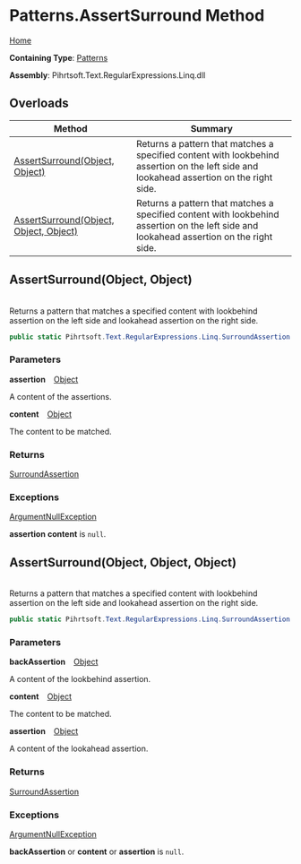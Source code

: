 # Patterns\.AssertSurround Method

[Home](../../../../../../README.md)

**Containing Type**: [Patterns](../README.md)

**Assembly**: Pihrtsoft\.Text\.RegularExpressions\.Linq\.dll

## Overloads

| Method | Summary |
| ------ | ------- |
| [AssertSurround(Object, Object)](#Pihrtsoft_Text_RegularExpressions_Linq_Patterns_AssertSurround_System_Object_System_Object_) | Returns a pattern that matches a specified content with lookbehind assertion on the left side and lookahead assertion on the right side\. |
| [AssertSurround(Object, Object, Object)](#Pihrtsoft_Text_RegularExpressions_Linq_Patterns_AssertSurround_System_Object_System_Object_System_Object_) | Returns a pattern that matches a specified content with lookbehind assertion on the left side and lookahead assertion on the right side\. |

## AssertSurround\(Object, Object\) <a name="Pihrtsoft_Text_RegularExpressions_Linq_Patterns_AssertSurround_System_Object_System_Object_"></a>

\
Returns a pattern that matches a specified content with lookbehind assertion on the left side and lookahead assertion on the right side\.

```csharp
public static Pihrtsoft.Text.RegularExpressions.Linq.SurroundAssertion AssertSurround(object assertion, object content)
```

### Parameters

**assertion** &ensp; [Object](https://docs.microsoft.com/en-us/dotnet/api/system.object)

A content of the assertions\.

**content** &ensp; [Object](https://docs.microsoft.com/en-us/dotnet/api/system.object)

The content to be matched\.

### Returns

[SurroundAssertion](../../SurroundAssertion/README.md)

### Exceptions

[ArgumentNullException](https://docs.microsoft.com/en-us/dotnet/api/system.argumentnullexception)

**assertion** **content** is `null`\.

## AssertSurround\(Object, Object, Object\) <a name="Pihrtsoft_Text_RegularExpressions_Linq_Patterns_AssertSurround_System_Object_System_Object_System_Object_"></a>

\
Returns a pattern that matches a specified content with lookbehind assertion on the left side and lookahead assertion on the right side\.

```csharp
public static Pihrtsoft.Text.RegularExpressions.Linq.SurroundAssertion AssertSurround(object backAssertion, object content, object assertion)
```

### Parameters

**backAssertion** &ensp; [Object](https://docs.microsoft.com/en-us/dotnet/api/system.object)

A content of the lookbehind assertion\.

**content** &ensp; [Object](https://docs.microsoft.com/en-us/dotnet/api/system.object)

The content to be matched\.

**assertion** &ensp; [Object](https://docs.microsoft.com/en-us/dotnet/api/system.object)

A content of the lookahead assertion\.

### Returns

[SurroundAssertion](../../SurroundAssertion/README.md)

### Exceptions

[ArgumentNullException](https://docs.microsoft.com/en-us/dotnet/api/system.argumentnullexception)

**backAssertion** or **content** or **assertion** is `null`\.

